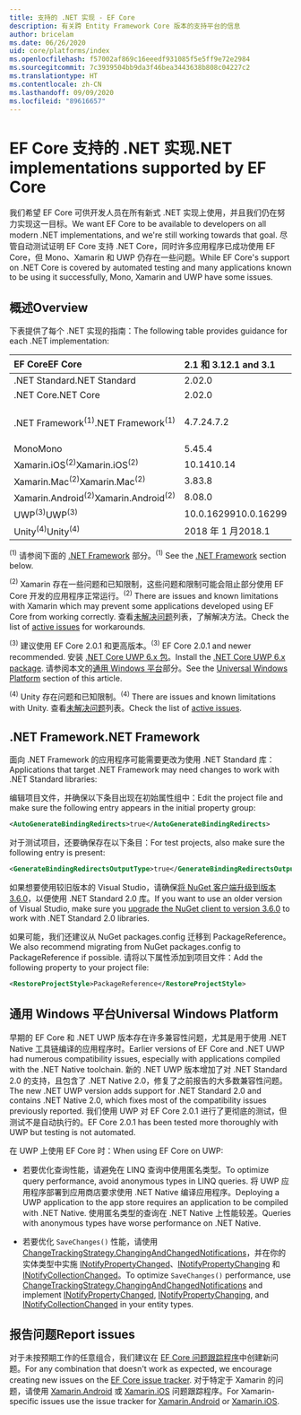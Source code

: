 ```yaml
---
title: 支持的 .NET 实现 - EF Core
description: 有关跨 Entity Framework Core 版本的支持平台的信息
author: bricelam
ms.date: 06/26/2020
uid: core/platforms/index
ms.openlocfilehash: f57002af869c16eeedf931085f5e5ff9e72e2984
ms.sourcegitcommit: 7c3939504bb9da3f46bea3443638b808c04227c2
ms.translationtype: HT
ms.contentlocale: zh-CN
ms.lasthandoff: 09/09/2020
ms.locfileid: "89616657"
---
```

# <a name="net-implementations-supported-by-ef-core"></a><span data-ttu-id="41c40-103">EF Core 支持的 .NET 实现</span><span class="sxs-lookup"><span data-stu-id="41c40-103">.NET implementations supported by EF Core</span></span>

<span data-ttu-id="41c40-104">我们希望 EF Core 可供开发人员在所有新式 .NET 实现上使用，并且我们仍在努力实现这一目标。</span><span class="sxs-lookup"><span data-stu-id="41c40-104">We want EF Core to be available to developers on all modern .NET implementations, and we're still working towards that goal.</span></span> <span data-ttu-id="41c40-105">尽管自动测试证明 EF Core 支持 .NET Core，同时许多应用程序已成功使用 EF Core，但 Mono、Xamarin 和 UWP 仍存在一些问题。</span><span class="sxs-lookup"><span data-stu-id="41c40-105">While EF Core's support on .NET Core is covered by automated testing and many applications known to be using it successfully, Mono, Xamarin and UWP have some issues.</span></span>

## <a name="overview"></a><span data-ttu-id="41c40-106">概述</span><span class="sxs-lookup"><span data-stu-id="41c40-106">Overview</span></span>

<span data-ttu-id="41c40-107">下表提供了每个 .NET 实现的指南：</span><span class="sxs-lookup"><span data-stu-id="41c40-107">The following table provides guidance for each .NET implementation:</span></span>

| <span data-ttu-id="41c40-108">EF Core</span><span class="sxs-lookup"><span data-stu-id="41c40-108">EF Core</span></span>                       | <span data-ttu-id="41c40-109">2.1 和 3.1</span><span class="sxs-lookup"><span data-stu-id="41c40-109">2.1 and 3.1</span></span> | <span data-ttu-id="41c40-110">5.0</span><span class="sxs-lookup"><span data-stu-id="41c40-110">5.0</span></span>             |
|:------------------------------|:------------|:----------------|
| <span data-ttu-id="41c40-111">.NET Standard</span><span class="sxs-lookup"><span data-stu-id="41c40-111">.NET Standard</span></span>                 | <span data-ttu-id="41c40-112">2.0</span><span class="sxs-lookup"><span data-stu-id="41c40-112">2.0</span></span>         | <span data-ttu-id="41c40-113">2.1</span><span class="sxs-lookup"><span data-stu-id="41c40-113">2.1</span></span>             |
| <span data-ttu-id="41c40-114">.NET Core</span><span class="sxs-lookup"><span data-stu-id="41c40-114">.NET Core</span></span>                     | <span data-ttu-id="41c40-115">2.0</span><span class="sxs-lookup"><span data-stu-id="41c40-115">2.0</span></span>         | <span data-ttu-id="41c40-116">3.0</span><span class="sxs-lookup"><span data-stu-id="41c40-116">3.0</span></span>             |
| <span data-ttu-id="41c40-117">.NET Framework<sup>(1)</sup></span><span class="sxs-lookup"><span data-stu-id="41c40-117">.NET Framework<sup>(1)</sup></span></span>  | <span data-ttu-id="41c40-118">4.7.2</span><span class="sxs-lookup"><span data-stu-id="41c40-118">4.7.2</span></span>       | <span data-ttu-id="41c40-119">（不支持）</span><span class="sxs-lookup"><span data-stu-id="41c40-119">(not supported)</span></span> |
| <span data-ttu-id="41c40-120">Mono</span><span class="sxs-lookup"><span data-stu-id="41c40-120">Mono</span></span>                          | <span data-ttu-id="41c40-121">5.4</span><span class="sxs-lookup"><span data-stu-id="41c40-121">5.4</span></span>         | <span data-ttu-id="41c40-122">6.4</span><span class="sxs-lookup"><span data-stu-id="41c40-122">6.4</span></span>             |
| <span data-ttu-id="41c40-123">Xamarin.iOS<sup>(2)</sup></span><span class="sxs-lookup"><span data-stu-id="41c40-123">Xamarin.iOS<sup>(2)</sup></span></span>     | <span data-ttu-id="41c40-124">10.14</span><span class="sxs-lookup"><span data-stu-id="41c40-124">10.14</span></span>       | <span data-ttu-id="41c40-125">12.16</span><span class="sxs-lookup"><span data-stu-id="41c40-125">12.16</span></span>           |
| <span data-ttu-id="41c40-126">Xamarin.Mac<sup>(2)</sup></span><span class="sxs-lookup"><span data-stu-id="41c40-126">Xamarin.Mac<sup>(2)</sup></span></span>     | <span data-ttu-id="41c40-127">3.8</span><span class="sxs-lookup"><span data-stu-id="41c40-127">3.8</span></span>         | <span data-ttu-id="41c40-128">5.16</span><span class="sxs-lookup"><span data-stu-id="41c40-128">5.16</span></span>            |
| <span data-ttu-id="41c40-129">Xamarin.Android<sup>(2)</sup></span><span class="sxs-lookup"><span data-stu-id="41c40-129">Xamarin.Android<sup>(2)</sup></span></span> | <span data-ttu-id="41c40-130">8.0</span><span class="sxs-lookup"><span data-stu-id="41c40-130">8.0</span></span>         | <span data-ttu-id="41c40-131">10.0</span><span class="sxs-lookup"><span data-stu-id="41c40-131">10.0</span></span>            |
| <span data-ttu-id="41c40-132">UWP<sup>(3)</sup></span><span class="sxs-lookup"><span data-stu-id="41c40-132">UWP<sup>(3)</sup></span></span>             | <span data-ttu-id="41c40-133">10.0.16299</span><span class="sxs-lookup"><span data-stu-id="41c40-133">10.0.16299</span></span>  | <span data-ttu-id="41c40-134">待定</span><span class="sxs-lookup"><span data-stu-id="41c40-134">TBD</span></span>             |
| <span data-ttu-id="41c40-135">Unity<sup>(4)</sup></span><span class="sxs-lookup"><span data-stu-id="41c40-135">Unity<sup>(4)</sup></span></span>           | <span data-ttu-id="41c40-136">2018 年 1 月</span><span class="sxs-lookup"><span data-stu-id="41c40-136">2018.1</span></span>      | <span data-ttu-id="41c40-137">待定</span><span class="sxs-lookup"><span data-stu-id="41c40-137">TBD</span></span>             |

<span data-ttu-id="41c40-138"><sup>(1)</sup> 请参阅下面的 [.NET Framework](#net-framework) 部分。</span><span class="sxs-lookup"><span data-stu-id="41c40-138"><sup>(1)</sup> See the [.NET Framework](#net-framework) section below.</span></span>

<span data-ttu-id="41c40-139"><sup>(2)</sup> Xamarin 存在一些问题和已知限制，这些问题和限制可能会阻止部分使用 EF Core 开发的应用程序正常运行。</span><span class="sxs-lookup"><span data-stu-id="41c40-139"><sup>(2)</sup> There are issues and known limitations with Xamarin which may prevent some applications developed using EF Core from working correctly.</span></span> <span data-ttu-id="41c40-140">查看[未解决问题](https://github.com/aspnet/entityframeworkCore/issues?q=is%3Aopen+is%3Aissue+label%3Aarea-xamarin)列表，了解解决方法。</span><span class="sxs-lookup"><span data-stu-id="41c40-140">Check the list of [active issues](https://github.com/aspnet/entityframeworkCore/issues?q=is%3Aopen+is%3Aissue+label%3Aarea-xamarin) for workarounds.</span></span>

<span data-ttu-id="41c40-141"><sup>(3)</sup> 建议使用 EF Core 2.0.1 和更高版本。</span><span class="sxs-lookup"><span data-stu-id="41c40-141"><sup>(3)</sup> EF Core 2.0.1 and newer recommended.</span></span> <span data-ttu-id="41c40-142">安装 [.NET Core UWP 6.x 包](https://www.nuget.org/packages/Microsoft.NETCore.UniversalWindowsPlatform/)。</span><span class="sxs-lookup"><span data-stu-id="41c40-142">Install the [.NET Core UWP 6.x package](https://www.nuget.org/packages/Microsoft.NETCore.UniversalWindowsPlatform/).</span></span> <span data-ttu-id="41c40-143">请参阅本文的[通用 Windows 平台](#universal-windows-platform)部分。</span><span class="sxs-lookup"><span data-stu-id="41c40-143">See the [Universal Windows Platform](#universal-windows-platform) section of this article.</span></span>

<span data-ttu-id="41c40-144"><sup>(4)</sup> Unity 存在问题和已知限制。</span><span class="sxs-lookup"><span data-stu-id="41c40-144"><sup>(4)</sup> There are issues and known limitations with Unity.</span></span> <span data-ttu-id="41c40-145">查看[未解决问题](https://github.com/aspnet/entityframeworkCore/issues?q=is%3Aopen+is%3Aissue+label%3Aarea-unity)列表。</span><span class="sxs-lookup"><span data-stu-id="41c40-145">Check the list of [active issues](https://github.com/aspnet/entityframeworkCore/issues?q=is%3Aopen+is%3Aissue+label%3Aarea-unity).</span></span>

## <a name="net-framework"></a><span data-ttu-id="41c40-146">.NET Framework</span><span class="sxs-lookup"><span data-stu-id="41c40-146">.NET Framework</span></span>

<span data-ttu-id="41c40-147">面向 .NET Framework 的应用程序可能需要更改为使用 .NET Standard 库：</span><span class="sxs-lookup"><span data-stu-id="41c40-147">Applications that target .NET Framework may need changes to work with .NET Standard libraries:</span></span>

<span data-ttu-id="41c40-148">编辑项目文件，并确保以下条目出现在初始属性组中：</span><span class="sxs-lookup"><span data-stu-id="41c40-148">Edit the project file and make sure the following entry appears in the initial property group:</span></span>

``` xml
<AutoGenerateBindingRedirects>true</AutoGenerateBindingRedirects>
```

<span data-ttu-id="41c40-149">对于测试项目，还要确保存在以下条目：</span><span class="sxs-lookup"><span data-stu-id="41c40-149">For test projects, also make sure the following entry is present:</span></span>

``` xml
<GenerateBindingRedirectsOutputType>true</GenerateBindingRedirectsOutputType>
```

<span data-ttu-id="41c40-150">如果想要使用较旧版本的 Visual Studio，请确保[将 NuGet 客户端升级到版本 3.6.0](https://www.nuget.org/downloads)，以便使用 .NET Standard 2.0 库。</span><span class="sxs-lookup"><span data-stu-id="41c40-150">If you want to use an older version of Visual Studio, make sure you [upgrade the NuGet client to version 3.6.0](https://www.nuget.org/downloads) to work with .NET Standard 2.0 libraries.</span></span>

<span data-ttu-id="41c40-151">如果可能，我们还建议从 NuGet packages.config 迁移到 PackageReference。</span><span class="sxs-lookup"><span data-stu-id="41c40-151">We also recommend migrating from NuGet packages.config to PackageReference if possible.</span></span> <span data-ttu-id="41c40-152">请将以下属性添加到项目文件：</span><span class="sxs-lookup"><span data-stu-id="41c40-152">Add the following property to your project file:</span></span>

``` xml
<RestoreProjectStyle>PackageReference</RestoreProjectStyle>
```

## <a name="universal-windows-platform"></a><span data-ttu-id="41c40-153">通用 Windows 平台</span><span class="sxs-lookup"><span data-stu-id="41c40-153">Universal Windows Platform</span></span>

<span data-ttu-id="41c40-154">早期的 EF Core 和 .NET UWP 版本存在许多兼容性问题，尤其是用于使用 .NET Native 工具链编译的应用程序时。</span><span class="sxs-lookup"><span data-stu-id="41c40-154">Earlier versions of EF Core and .NET UWP had numerous compatibility issues, especially with applications compiled with the .NET Native toolchain.</span></span> <span data-ttu-id="41c40-155">新的 .NET UWP 版本增加了对 .NET Standard 2.0 的支持，且包含了 .NET Native 2.0，修复了之前报告的大多数兼容性问题。</span><span class="sxs-lookup"><span data-stu-id="41c40-155">The new .NET UWP version adds support for .NET Standard 2.0 and contains .NET Native 2.0, which fixes most of the compatibility issues previously reported.</span></span> <span data-ttu-id="41c40-156">我们使用 UWP 对 EF Core 2.0.1 进行了更彻底的测试，但测试不是自动执行的。</span><span class="sxs-lookup"><span data-stu-id="41c40-156">EF Core 2.0.1 has been tested more thoroughly with UWP but testing is not automated.</span></span>

<span data-ttu-id="41c40-157">在 UWP 上使用 EF Core 时：</span><span class="sxs-lookup"><span data-stu-id="41c40-157">When using EF Core on UWP:</span></span>

* <span data-ttu-id="41c40-158">若要优化查询性能，请避免在 LINQ 查询中使用匿名类型。</span><span class="sxs-lookup"><span data-stu-id="41c40-158">To optimize query performance, avoid anonymous types in LINQ queries.</span></span> <span data-ttu-id="41c40-159">将 UWP 应用程序部署到应用商店要求使用 .NET Native 编译应用程序。</span><span class="sxs-lookup"><span data-stu-id="41c40-159">Deploying a UWP application to the app store requires an application to be compiled with .NET Native.</span></span> <span data-ttu-id="41c40-160">使用匿名类型的查询在 .NET Native 上性能较差。</span><span class="sxs-lookup"><span data-stu-id="41c40-160">Queries with anonymous types have worse performance on .NET Native.</span></span>

* <span data-ttu-id="41c40-161">若要优化 `SaveChanges()` 性能，请使用 [ChangeTrackingStrategy.ChangingAndChangedNotifications](/dotnet/api/microsoft.entityframeworkcore.changetrackingstrategy)，并在你的实体类型中实施 [INotifyPropertyChanged](https://msdn.microsoft.com/library/system.componentmodel.inotifypropertychanged.aspx)、[INotifyPropertyChanging](https://msdn.microsoft.com/library/system.componentmodel.inotifypropertychanging.aspx) 和 [INotifyCollectionChanged](https://msdn.microsoft.com/library/system.collections.specialized.inotifycollectionchanged.aspx)。</span><span class="sxs-lookup"><span data-stu-id="41c40-161">To optimize `SaveChanges()` performance, use [ChangeTrackingStrategy.ChangingAndChangedNotifications](/dotnet/api/microsoft.entityframeworkcore.changetrackingstrategy) and implement [INotifyPropertyChanged](https://msdn.microsoft.com/library/system.componentmodel.inotifypropertychanged.aspx), [INotifyPropertyChanging](https://msdn.microsoft.com/library/system.componentmodel.inotifypropertychanging.aspx), and [INotifyCollectionChanged](https://msdn.microsoft.com/library/system.collections.specialized.inotifycollectionchanged.aspx) in your entity types.</span></span>

## <a name="report-issues"></a><span data-ttu-id="41c40-162">报告问题</span><span class="sxs-lookup"><span data-stu-id="41c40-162">Report issues</span></span>

<span data-ttu-id="41c40-163">对于未按预期工作的任意组合，我们建议在 [EF Core 问题跟踪程序](https://github.com/aspnet/entityframeworkcore/issues/new)中创建新问题。</span><span class="sxs-lookup"><span data-stu-id="41c40-163">For any combination that doesn't work as expected, we encourage creating new issues on the [EF Core issue tracker](https://github.com/aspnet/entityframeworkcore/issues/new).</span></span> <span data-ttu-id="41c40-164">对于特定于 Xamarin 的问题，请使用 [Xamarin.Android](https://github.com/xamarin/xamarin-android/issues/new) 或 [Xamarin.iOS](https://github.com/xamarin/xamarin-macios/issues/new) 问题跟踪程序。</span><span class="sxs-lookup"><span data-stu-id="41c40-164">For Xamarin-specific issues use the issue tracker for [Xamarin.Android](https://github.com/xamarin/xamarin-android/issues/new) or [Xamarin.iOS](https://github.com/xamarin/xamarin-macios/issues/new).</span></span>

